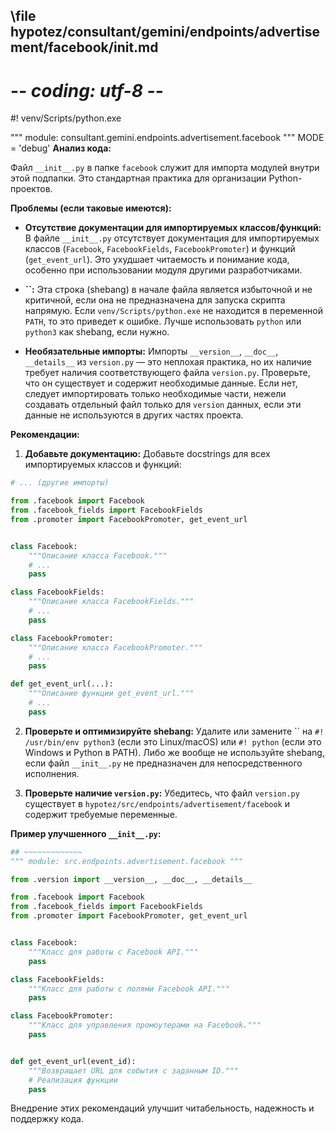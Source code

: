 ## \file hypotez/consultant/gemini/endpoints/advertisement/facebook/__init__.md
# -*- coding: utf-8 -*-
#! venv/Scripts/python.exe

""" module: consultant.gemini.endpoints.advertisement.facebook """
MODE = 'debug'
**Анализ кода:**

Файл `__init__.py` в папке `facebook` служит для импорта модулей внутри этой подпапки.  Это стандартная практика для организации Python-проектов.

**Проблемы (если таковые имеются):**

* **Отсутствие документации для импортируемых классов/функций:**  В файле `__init__.py`  отсутствует документация для импортируемых классов (`Facebook`, `FacebookFields`, `FacebookPromoter`) и функций (`get_event_url`).  Это ухудшает читаемость и понимание кода, особенно при использовании модуля другими разработчиками.

* **``:** Эта строка (shebang)  в начале файла является избыточной и не критичной, если она не предназначена для запуска скрипта напрямую.  Если `venv/Scripts/python.exe` не находится в переменной `PATH`, то это приведет к ошибке.  Лучше использовать `python` или `python3` как shebang, если нужно.

* **Необязательные импорты:** Импорты `__version__`, `__doc__`, `__details__` из `version.py`  — это неплохая практика, но их наличие требует наличия соответствующего файла `version.py`.  Проверьте, что он существует и содержит необходимые данные.  Если нет, следует импортировать только необходимые части, нежели создавать отдельный файл только для `version` данных, если эти данные не используются в других частях проекта.


**Рекомендации:**

1. **Добавьте документацию:**  Добавьте docstrings для всех импортируемых классов и функций:

```python
# ... (другие импорты)

from .facebook import Facebook
from .facebook_fields import FacebookFields
from .promoter import FacebookPromoter, get_event_url


class Facebook:
    """Описание класса Facebook."""
    # ...
    pass

class FacebookFields:
    """Описание класса FacebookFields."""
    # ...
    pass

class FacebookPromoter:
    """Описание класса FacebookPromoter."""
    # ...
    pass

def get_event_url(...):
    """Описание функции get_event_url."""
    # ...
    pass
```


2. **Проверьте и оптимизируйте shebang:**  Удалите или замените `` на `#! /usr/bin/env python3` (если это Linux/macOS) или `#! python` (если это Windows и Python в PATH).  Либо же вообще не используйте shebang, если файл `__init__.py` не предназначен для непосредственного исполнения.


3. **Проверьте наличие `version.py`:** Убедитесь, что файл `version.py` существует в `hypotez/src/endpoints/advertisement/facebook` и содержит требуемые переменные.


**Пример улучшенного `__init__.py`:**

```python
## ~~~~~~~~~~~~~
""" module: src.endpoints.advertisement.facebook """

from .version import __version__, __doc__, __details__

from .facebook import Facebook
from .facebook_fields import FacebookFields
from .promoter import FacebookPromoter, get_event_url


class Facebook:
    """Класс для работы с Facebook API."""
    pass

class FacebookFields:
    """Класс для работы с полями Facebook API."""
    pass

class FacebookPromoter:
    """Класс для управления промоутерами на Facebook."""
    pass


def get_event_url(event_id):
    """Возвращает URL для события с заданным ID."""
    # Реализация функции
    pass
```

Внедрение этих рекомендаций улучшит читабельность, надежность и поддержку кода.
